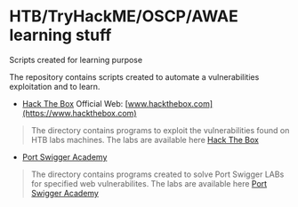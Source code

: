 # HTB/TryHackME/OSCP/AWAE learning stuff
Scripts created for learning purpose

The repository contains scripts created to automate a vulnerabilities exploitation and to learn.

- [Hack The Box](HTB/README.md) Official Web: [www.hackthebox.com](https://www.hackthebox.com)

> The directory contains programs to exploit the vulnerabilities found on HTB labs machines.
> The labs are available here [Hack The Box](https://www.hackthebox.com)

- [Port Swigger Academy](Port_Swigger_Academy/README.md)

> The directory contains programs created to solve Port Swigger LABs for specified web  vulnerabilites.
> The labs are available here [Port Swigger Academy](https://portswigger.net/web-security)
